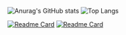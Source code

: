 ![Anurag's GitHub stats](https://github-readme-stats.vercel.app/api?username=futirstanjo&count_private=true&theme=dracula&show_icons=true)
![Top Langs](https://github-readme-stats.vercel.app/api/top-langs/?username=futirstanjo&theme=dracula)

[![Readme Card](https://github-readme-stats.vercel.app/api/pin/?username=futirstanjo&repo=api-graphql&show_owner=true)](https://github.com/anuraghazra/github-readme-stats)
[![Readme Card](https://github-readme-stats.vercel.app/api/pin/?username=futirstanjo&repo=api-restify&show_owner=true)](https://github.com/anuraghazra/github-readme-stats)

